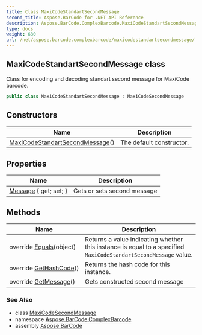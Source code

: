 ```yaml
---
title: Class MaxiCodeStandartSecondMessage
second_title: Aspose.BarCode for .NET API Reference
description: Aspose.BarCode.ComplexBarcode.MaxiCodeStandartSecondMessage class. Class for encoding and decoding standart second message for MaxiCode barcode
type: docs
weight: 630
url: /net/aspose.barcode.complexbarcode/maxicodestandartsecondmessage/
---
```

## MaxiCodeStandartSecondMessage class

Class for encoding and decoding standart second message for MaxiCode barcode.

```csharp
public class MaxiCodeStandartSecondMessage : MaxiCodeSecondMessage
```

## Constructors

| Name | Description |
| --- | --- |
| [MaxiCodeStandartSecondMessage](maxicodestandartsecondmessage/)() | The default constructor. |

## Properties

| Name | Description |
| --- | --- |
| [Message](../../aspose.barcode.complexbarcode/maxicodestandartsecondmessage/message/) { get; set; } | Gets or sets second message |

## Methods

| Name | Description |
| --- | --- |
| override [Equals](../../aspose.barcode.complexbarcode/maxicodestandartsecondmessage/equals/)(object) | Returns a value indicating whether this instance is equal to a specified `MaxiCodeStandartSecondMessage` value. |
| override [GetHashCode](../../aspose.barcode.complexbarcode/maxicodestandartsecondmessage/gethashcode/)() | Returns the hash code for this instance. |
| override [GetMessage](../../aspose.barcode.complexbarcode/maxicodestandartsecondmessage/getmessage/)() | Gets constructed second message |

### See Also

* class [MaxiCodeSecondMessage](../maxicodesecondmessage/)
* namespace [Aspose.BarCode.ComplexBarcode](../../aspose.barcode.complexbarcode/)
* assembly [Aspose.BarCode](../../)


